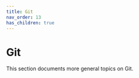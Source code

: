 ```yaml
---
title: Git
nav_order: 13
has_children: true
---
```


# Git

This section documents more general topics on Git.